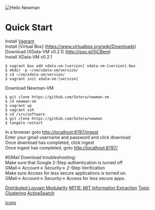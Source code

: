 ![Hello Newman](http://s2.quickmeme.com/img/2c/2cc68b7c1ba0a12bb8bc3438ecfea4d118bdefa65989dfa74825af5f85919739.jpg)
# Quick Start
Install [Vagrant](http://www.vagrantup.com/)  
Install [Virtual Box] (https://www.virtualbox.org/wiki/Downloads)  
Download [XData-VM v0.2.1] (http://goo.gl/5jCBem)  
Install XData-VM v0.2.1   

    $ vagrant box add xdata-vm-[version] xdata-vm-[version].box  
    $ mkdir -p ~/vm/xdata-vm/version/  
    $ cd ~/vm/xdata-vm/version/  
    $ vagrant init xdata-vm-[version]  
    
Download Newman-VM  
    
    $ git clone https://github.com/Sotera/newman-vm  
    $ cd newman-vm  
    $ vagrant up  
    $ vagrant ssh  
    $ cd /srv/software  
    $ git clone https://github.com/Sotera/newman  
    $ tangelo restart  
    

In a browser goto [http://localhost:8787/ingest](http://localhost:8787/ingest)  
Enter your gmail username and password and click download  
Once download has completed, click ingest  
Once ingest has completed, goto [http://localhost:8787/](http://localhost:8787/)  

#GMail Download troubleshooting:  
Make sure that Google 2-Step authentication is turned off  
    GMail-> Account-> Security-> 2-Step Verification  
Make sure Access for less secure applications is turned on.  
    GMail-> Account-> Security-> Access for less secure apps.  
    

[Distributed Louvain Modularity](https://github.com/Sotera/distributed-louvain-modularity)
[MITIE: MIT Information Extraction](https://github.com/mit-nlp/MITIE)
[Topic Clustering](https://github.com/mitll/topic-clustering)
[ActiveSearch](https://github.com/AutonlabCMU/ActiveSearch)

[icons](https://www.iconfinder.com/iconsets/document-icons-2)